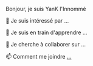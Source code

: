 Bonjour, je suis YanK l'Innommé

👀 Je suis intéressé par ...

🌱 Je suis en train d'apprendre ...

💞️ Je cherche à collaborer sur ...

📫 Comment me joindre [...](https://linktr.ee/Y4nK)

<!---
YanKlInnomme/YanKlInnomme is a ✨ special ✨ repository because its `README.md` (this file) appears on your GitHub profile.
You can click the Preview link to take a look at your changes.
--->
